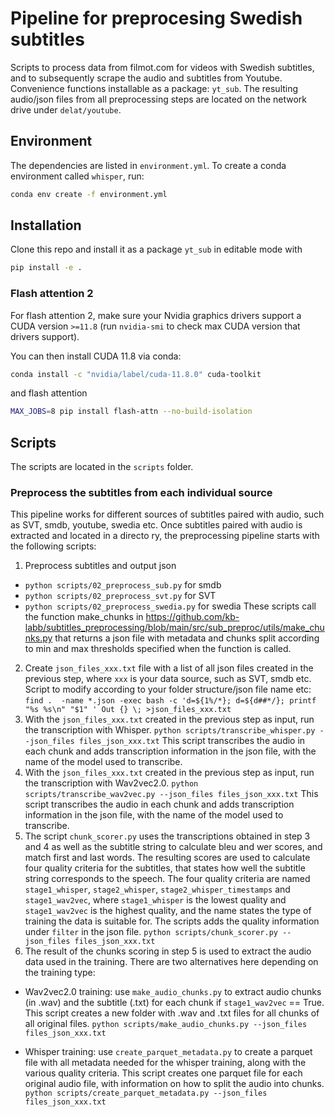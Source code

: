 # Pipeline for preprocesing Swedish subtitles

Scripts to process data from filmot.com for videos with Swedish subtitles, and to subsequently scrape the audio and subtitles from Youtube. Convenience functions installable as a package: `yt_sub`. The resulting audio/json files from all preprocessing steps are located on the network drive under `delat/youtube`. 

## Environment

The dependencies are listed in `environment.yml`. To create a conda environment called `whisper`, run:

```bash
conda env create -f environment.yml
``` 

## Installation

Clone this repo and install it as a package `yt_sub` in editable mode with

```bash
pip install -e .
```

### Flash attention 2

For flash attention 2, make sure your Nvidia graphics drivers support a CUDA version `>=11.8` (run `nvidia-smi` to check max CUDA version that drivers support).

You can then install CUDA 11.8 via conda:

```bash
conda install -c "nvidia/label/cuda-11.8.0" cuda-toolkit
```

and flash attention 

```bash
MAX_JOBS=8 pip install flash-attn --no-build-isolation
```

## Scripts

The scripts are located in the `scripts` folder. 

### Preprocess the subtitles from each individual source
This pipeline works for different sources of subtitles paired with audio, such as SVT, smdb, youtube, swedia etc. 
Once subtitles paired with audio is extracted and located in a directo ry, the preprocessing pipeline starts with the following scripts: 
1. Preprocess subtitles and output json
* `python scripts/02_preprocess_sub.py` for smdb
* `python scripts/02_preprocess_svt.py` for SVT
* `python scripts/02_preprocess_swedia.py` for swedia
These scripts call the function make_chunks in https://github.com/kb-labb/subtitles_preprocessing/blob/main/src/sub_preproc/utils/make_chunks.py that returns a json file with metadata and chunks split according to min and max thresholds specified when the function is called.  
2. Create `json_files_xxx.txt` file with a list of all json files created in the previous step, where `xxx` is your data source, such as SVT, smdb etc. Script to modify according to your folder structure/json file name etc:
`find .  -name *.json -exec bash -c 'd=${1%/*}; d=${d##*/}; printf "%s %s\n" "$1" ' Out {} \; >json_files_xxx.txt` 
3. With the `json_files_xxx.txt` created in the previous step as input, run the transcription with Whisper. 
`python scripts/transcribe_whisper.py --json_files files_json_xxx.txt` 
This script transcribes the audio in each chunk and adds transcription information in the json file, with the name of the model used to transcribe. 
4. With the `json_files_xxx.txt` created in the previous step as input, run the transcription with Wav2vec2.0. 
`python scripts/transcribe_wav2vec.py --json_files files_json_xxx.txt` 
This script transcribes the audio in each chunk and adds transcription information in the json file, with the name of the model used to transcribe. 
5. The script `chunk_scorer.py` uses the transcriptions obtained in step 3 and 4 as well as the subtitle string to calculate bleu and wer scores, and match first and last words. The resulting scores are used to calculate four quality criteria for the subtitles, that states how well the subtitle string corresponds to the speech. The four quality criteria are named `stage1_whisper`, `stage2_whisper`, `stage2_whisper_timestamps` and `stage1_wav2vec`, where `stage1_whisper` is the lowest quality and `stage1_wav2vec` is the highest quality, and the name states the type of training the data is suitable for. The scripts adds the quality information under `filter` in the json file. 
`python scripts/chunk_scorer.py --json_files files_json_xxx.txt` 
6. The result of the chunks scoring in step 5 is used to extract the audio data used in the training. There are two alternatives here depending on the training type:
* Wav2vec2.0 training:
use `make_audio_chunks.py` to extract audio chunks (in .wav) and the subtitle (.txt) for each chunk if `stage1_wav2vec` == True. This script creates a new folder with .wav and .txt files for all chunks of all original files. `python scripts/make_audio_chunks.py --json_files files_json_xxx.txt` 

* Whisper training:
use `create_parquet_metadata.py` to create a parquet file with all metadata needed for the whisper training, along with the various quality criteria. This script creates one parquet file for each original audio file, with information on how to split the audio into chunks. `python scripts/create_parquet_metadata.py --json_files files_json_xxx.txt` 
